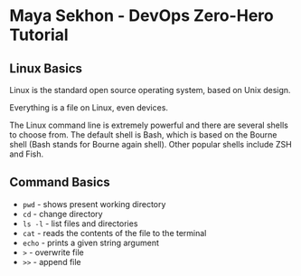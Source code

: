 # Maya Sekhon - DevOps Zero-Hero Tutorial

## Linux Basics

Linux is the standard open source operating system, based on Unix design. 

Everything is a file on Linux, even devices. 

The Linux command line is extremely powerful and there are several shells to choose from. The default shell is Bash, which is based on the Bourne shell (Bash stands for Bourne again shell). Other popular shells include ZSH and Fish.

## Command Basics

- `pwd` - shows present working directory
- `cd` - change directory
- `ls -l` - list files and directories
- `cat` - reads the contents of the file to the terminal
- `echo` - prints a given string argument
- `>` -  overwrite file
- `>>` - append file